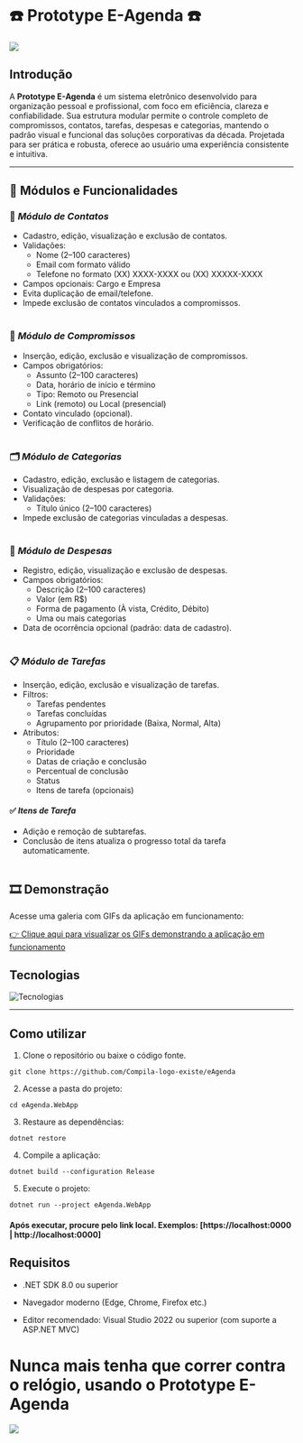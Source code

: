 # ☎️​ Prototype E-Agenda ☎️​

![](https://i.pinimg.com/736x/d3/dd/c8/d3ddc80f8836ebcaa8919719c5f5d147.jpg)

## Introdução
A **Prototype E-Agenda** é um sistema eletrônico desenvolvido para organização pessoal e profissional, com foco em eficiência, clareza e confiabilidade. Sua estrutura modular permite o controle completo de compromissos, contatos, tarefas, despesas e categorias, mantendo o padrão visual e funcional das soluções corporativas da década. Projetada para ser prática e robusta, oferece ao usuário uma experiência consistente e intuitiva.

***

## 🧩 Módulos e Funcionalidades

### 📇 *Módulo de Contatos*
- Cadastro, edição, visualização e exclusão de contatos.
- Validações:
  - Nome (2–100 caracteres)
  - Email com formato válido
  - Telefone no formato (XX) XXXX-XXXX ou (XX) XXXXX-XXXX
- Campos opcionais: Cargo e Empresa
- Evita duplicação de email/telefone.
- Impede exclusão de contatos vinculados a compromissos.
<br><br>

### 📆 *Módulo de Compromissos*
- Inserção, edição, exclusão e visualização de compromissos.
- Campos obrigatórios:
  - Assunto (2–100 caracteres)
  - Data, horário de início e término
  - Tipo: Remoto ou Presencial
  - Link (remoto) ou Local (presencial)
- Contato vinculado (opcional).
- Verificação de conflitos de horário.
<br><br>

### 🗂️ *Módulo de Categorias*
- Cadastro, edição, exclusão e listagem de categorias.
- Visualização de despesas por categoria.
- Validações:
  - Título único (2–100 caracteres)
- Impede exclusão de categorias vinculadas a despesas.
<br><br>

### 💸 *Módulo de Despesas*
- Registro, edição, visualização e exclusão de despesas.
- Campos obrigatórios:
  - Descrição (2–100 caracteres)
  - Valor (em R$)
  - Forma de pagamento (À vista, Crédito, Débito)
  - Uma ou mais categorias
- Data de ocorrência opcional (padrão: data de cadastro).
<br><br>

### 📋 *Módulo de Tarefas*
- Inserção, edição, exclusão e visualização de tarefas.
- Filtros:
  - Tarefas pendentes
  - Tarefas concluídas
  - Agrupamento por prioridade (Baixa, Normal, Alta)
- Atributos:
  - Título (2–100 caracteres)
  - Prioridade
  - Datas de criação e conclusão
  - Percentual de conclusão
  - Status
  - Itens de tarefa (opcionais)

#### ✅ *Itens de Tarefa*
- Adição e remoção de subtarefas.
- Conclusão de itens atualiza o progresso total da tarefa automaticamente.
<br><br>

## 🎞️ Demonstração 

Acesse uma galeria com GIFs da aplicação em funcionamento:

[👉 Clique aqui para visualizar os GIFs demonstrando a aplicação em funcionamento](eAgenda.WebApp/docs/gifs.md)

## Tecnologias
![Tecnologias](https://skillicons.dev/icons?i=github,visualstudio,vscode,cs,dotnet,html,css,javascript,bootstrap)

***

## Como utilizar
1. Clone o repositório ou baixe o código fonte.

```
git clone https://github.com/Compila-logo-existe/eAgenda
```

2. Acesse a pasta do projeto:
   
```
cd eAgenda.WebApp
```

3. Restaure as dependências:
   
```
dotnet restore
```

4. Compile a aplicação:
   
```
dotnet build --configuration Release
```

5. Execute o projeto:
   
```
dotnet run --project eAgenda.WebApp
```

#### Após executar, procure pelo link local. Exemplos: [https://localhost:0000 | http://localhost:0000]
  
## Requisitos

- .NET SDK 8.0 ou superior

- Navegador moderno (Edge, Chrome, Firefox etc.)

- Editor recomendado: Visual Studio 2022 ou superior (com suporte a ASP.NET MVC)

# Nunca mais tenha que correr contra o relógio, usando o Prototype E-Agenda
![](https://i.pinimg.com/originals/19/34/6d/19346dfd8992ad4fa57d7bd14a6f5210.gif) 
